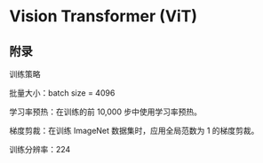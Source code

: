 # Vision Transformer (ViT)

## 附录

训练策略

批量大小：batch size = 4096

学习率预热：在训练的前 10,000 步中使用学习率预热。

梯度剪裁：在训练 ImageNet 数据集时，应用全局范数为 1 的梯度剪裁。

训练分辨率：224